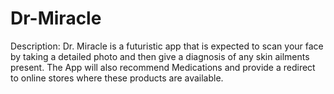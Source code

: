 # Dr-Miracle

Description: Dr. Miracle is a futuristic app that is expected to scan your face by taking a detailed photo and then give a diagnosis of any skin ailments present. The App will also recommend Medications and provide a redirect to online stores where these products are available.
